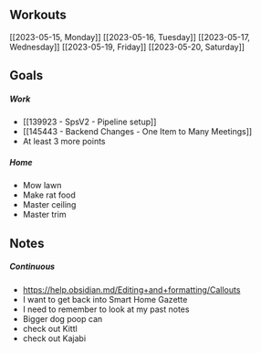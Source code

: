 ## Workouts
[[2023-05-15, Monday]]
[[2023-05-16, Tuesday]]
[[2023-05-17, Wednesday]]
[[2023-05-19, Friday]]
[[2023-05-20, Saturday]]

## Goals

##### Work
- [[139923 - SpsV2 -  Pipeline setup]]
- [[145443 - Backend Changes - One Item to Many Meetings]]
- At least 3 more points

##### Home
- Mow lawn
- Make rat food
- Master ceiling 
- Master trim

## Notes

##### Continuous
- https://help.obsidian.md/Editing+and+formatting/Callouts
- I want to get back into Smart Home Gazette
- I need to remember to look at my past notes 
- Bigger dog poop can
- check out Kittl 
- check out Kajabi